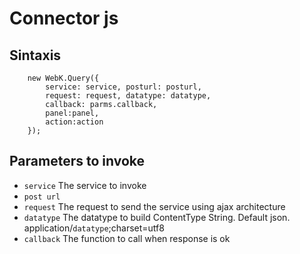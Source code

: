 # Connector js

## Sintaxis

		new WebK.Query({
			service: service, posturl: posturl,
			request: request, datatype: datatype,
			callback: parms.callback,
			panel:panel,
			action:action
		});
		
## Parameters to invoke

* `service` The service to invoke
* `post url`
* `request` The request to send the service using ajax architecture
* `datatype` The datatype to build ContentType String. Default json.
    application/`datatype`;charset=utf8
* `callback` The function to call when response is ok


